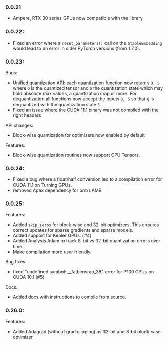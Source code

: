 ### 0.0.21
- Ampere, RTX 30 series GPUs now compatible with the library.

### 0.0.22:

- Fixed an error where a `reset_parameters()` call on the `StableEmbedding` would lead to an error in older PyTorch versions (from 1.7.0).

### 0.0.23:

Bugs:
 - Unified quantization API: each quantization function now returns `Q, S` where `Q` is the quantized tensor and `S` the quantization state which may hold absolute max values, a quantization map or more. For dequantization all functions now accept the inputs `Q, S` so that `Q` is dequantized with the quantization state `S`.
 - Fixed an issue where the CUDA 11.1 binary was not compiled with the right headers

API changes:
 - Block-wise quantization for optimizers now enabled by default

Features:
 - Block-wise quantization routines now support CPU Tensors.


### 0.0.24:

- Fixed a bug where a float/half conversion led to a compilation error for CUDA 11.1 on Turning GPUs.
- removed Apex dependency for bnb LAMB

### 0.0.25:

Features:
 - Added `skip_zeros` for block-wise and 32-bit optimizers. This ensures correct updates for sparse gradients and sparse models.
 - Added support for Kepler GPUs. (#4)
 - Added Analysis Adam to track 8-bit vs 32-bit quantization errors over time.
 - Make compilation more user friendly.

Bug fixes:
 - fixed "undefined symbol: \_\_fatbinwrap_38" error for P100 GPUs on CUDA 10.1 (#5)

Docs:
 - Added docs with instructions to compile from source.


### 0.26.0:

Features:
 - Added Adagrad (without grad clipping) as 32-bit and 8-bit block-wise optimizer
